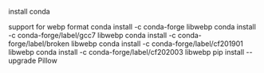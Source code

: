 install conda


support for webp format
conda install -c conda-forge libwebp
conda install -c conda-forge/label/gcc7 libwebp
conda install -c conda-forge/label/broken libwebp
conda install -c conda-forge/label/cf201901 libwebp
conda install -c conda-forge/label/cf202003 libwebp 
pip install --upgrade Pillow